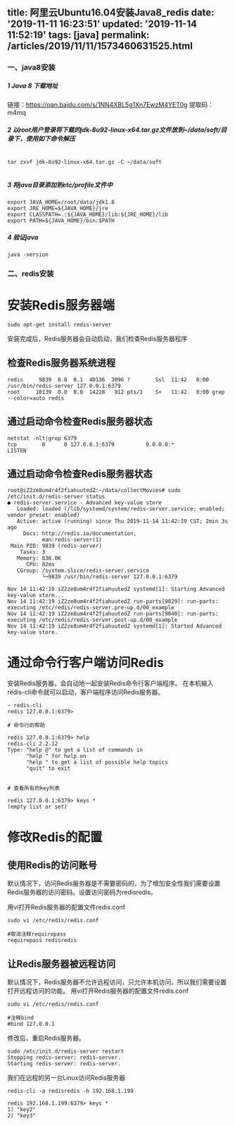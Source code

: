title: 阿里云Ubuntu16.04安装Java8_redis
date: '2019-11-11 16:23:51'
updated: '2019-11-14 11:52:19'
tags: [java]
permalink: /articles/2019/11/11/1573460631525.html
---
### 一、java8安装
##### 1 Java 8 下载地址
链接：https://pan.baidu.com/s/1NN4XBL5g1Xn7EwzM4YET0g 
提取码：m4mq 
##### 2 以root用户登录将下载的jdk-8u92-linux-x64.tar.gz文件放到~/data/soft/目录下，使用如下命令解压

```

tar zxvf jdk-8u92-linux-x64.tar.gz -C ~/data/soft


```
##### 3 将java目录添加到etc/profile文件中
```
export JAVA_HOME=/root/data/jdk1.8
export JRE_HOME=${JAVA_HOME}/jre
export CLASSPATH=.:${JAVA_HOME}/lib:${JRE_HOME}/lib
export PATH=${JAVA_HOME}/bin:$PATH
```
##### 4 验证java
```
java -version
```
### 二、redis安装
# 安装Redis服务器端
```
sudo apt-get install redis-server
```
安装完成后，Redis服务器会自动启动，我们检查Redis服务器程序

## 检查Redis服务器系统进程
```
redis     9839  0.0  0.1  40136  3096 ?        Ssl  11:42   0:00 /usr/bin/redis-server 127.0.0.1:6379
root     10139  0.0  0.0  14228   912 pts/1    S+   11:42   0:00 grep --color=auto redis
```
## 通过启动命令检查Redis服务器状态
```
netstat -nlt|grep 6379
tcp        0      0 127.0.0.1:6379          0.0.0.0:*               LISTEN
```
## 通过启动命令检查Redis服务器状态
```
root@iZ2ze8um4r4f2fiahuutedZ:~/data/collectMovies# sudo /etc/init.d/redis-server status
● redis-server.service - Advanced key-value store
   Loaded: loaded (/lib/systemd/system/redis-server.service; enabled; vendor preset: enabled)
   Active: active (running) since Thu 2019-11-14 11:42:19 CST; 2min 3s ago
     Docs: http://redis.io/documentation,
           man:redis-server(1)
 Main PID: 9839 (redis-server)
    Tasks: 3
   Memory: 836.0K
      CPU: 82ms
   CGroup: /system.slice/redis-server.service
           └─9839 /usr/bin/redis-server 127.0.0.1:6379

Nov 14 11:42:19 iZ2ze8um4r4f2fiahuutedZ systemd[1]: Starting Advanced key-value store...
Nov 14 11:42:19 iZ2ze8um4r4f2fiahuutedZ run-parts[9829]: run-parts: executing /etc/redis/redis-server.pre-up.d/00_example
Nov 14 11:42:19 iZ2ze8um4r4f2fiahuutedZ run-parts[9840]: run-parts: executing /etc/redis/redis-server.post-up.d/00_example
Nov 14 11:42:19 iZ2ze8um4r4f2fiahuutedZ systemd[1]: Started Advanced key-value store.
```
# 通过命令行客户端访问Redis
安装Redis服务器，会自动地一起安装Redis命令行客户端程序。
在本机输入redis-cli命令就可以启动，客户端程序访问Redis服务器。
```
~ redis-cli
redis 127.0.0.1:6379>

# 命令行的帮助

redis 127.0.0.1:6379> help
redis-cli 2.2.12
Type: "help @" to get a list of commands in 
      "help " for help on 
      "help " to get a list of possible help topics
      "quit" to exit


# 查看所有的key列表

redis 127.0.0.1:6379> keys *
(empty list or set)
```
# 修改Redis的配置
## 使用Redis的访问账号

默认情况下，访问Redis服务器是不需要密码的，为了增加安全性我们需要设置Redis服务器的访问密码。设置访问密码为redisredis。

用vi打开Redis服务器的配置文件redis.conf
```
sudo vi /etc/redis/redis.conf

#取消注释requirepass
requirepass redisredis
```
## 让Redis服务器被远程访问

默认情况下，Redis服务器不允许远程访问，只允许本机访问，所以我们需要设置打开远程访问的功能。
用vi打开Redis服务器的配置文件redis.conf
```
sudo vi /etc/redis/redis.conf

#注释bind
#bind 127.0.0.1
```
修改后，重启Redis服务器。
```
sudo /etc/init.d/redis-server restart
Stopping redis-server: redis-server.
Starting redis-server: redis-server.
```
我们在远程的另一台Linux访问Redis服务器
```
redis-cli -a redisredis -h 192.168.1.199

redis 192.168.1.199:6379> keys *
1) "key2"
2) "key3"
```